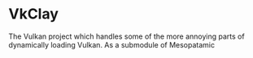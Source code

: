 # VkClay

The Vulkan project which handles some of the more annoying parts of dynamically loading Vulkan. As a submodule of Mesopatamic 